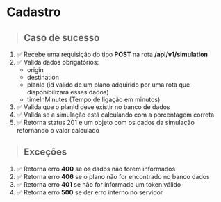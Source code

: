 # Cadastro

> ## Caso de sucesso

1. ✅ Recebe uma requisição do tipo **POST** na rota **/api/v1/simulation**
2. ✅ Valida dados obrigatórios:
   * origin
   * destination
   * planId (id valido de um plano adquirido por uma rota que disponibilizará esses dados)
   * timeInMinutes (Tempo de ligação em minutos) 
3. ✅ Valida que o planId deve existir no banco de dados
4. ✅ Valida se a simulação está calculando com a porcentagem correta
5. ✅ Retorna status 201 e um objeto com os dados da simulação retornando o valor calculado

> ## Exceções

1. ✅ Retorna erro **400** se os dados não forem informados
2. ✅ Retorna erro **406** se o plano não for encontrado no banco dados
3. ✅ Retorna erro **401** se não for informado um token válido
5. ✅ Retorna erro **500** se der erro interno no servidor